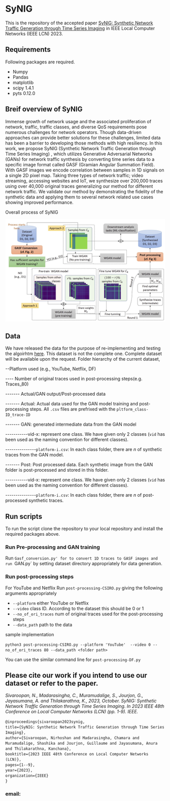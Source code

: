 # SyNIG
This is the repository of the accepted paper [SyNIG: Synthetic Network Traffic Generation through Time Series Imaging](https://www.computer.org/csdl/proceedings-article/lcn/2023/10223392/1QdFP7dtBBK) in IEEE Local Computer Networks (IEEE LCN) 2023.

## Requirements
Following packages are required.

* Numpy				
*	Pandas			
*	matplotlib
* scipy           1.4.1
* pyts            0.12.0

## Breif overview of SyNIG

Immense growth of network usage and the associated
proliferation of network, traffic, traffic classes, and diverse
QoS requirements pose numerous challenges for network operators.
Though data-driven approaches can provide better solutions
for these challenges, limited data has been a barrier to developing
those methods with high resiliency. In this work, we propose
SyNIG (Synthetic Network Traffic Generation through Time
Series Imaging) , which utilizes Generative Adversarial Networks
(GANs) for network traffic synthesis by converting time series
data to a specific image format called GASF (Gramian Angular
Summation Field). With GASF images we encode correlation
between samples in 1D signals on a single 2D pixel map. Taking
three types of network traffic; video streaming, accessing websites
and IoT, we synthesize over 200,000 traces using over 40,000
original traces generalizing our method for different network
traffic. We validate our method by demonstrating the fidelity of
the synthetic data and applying them to several network related
use cases showing improved performance.

Overall process of SyNIG

<img src="overall_process.jpg" width="700">

## Data
We have released the data for the purpose of re-implementing and testing the algoirhtm [here](https://drive.google.com/drive/folders/1qoNrghez1vffgApGe9SnUXSzV9fx6unz?usp=sharing). This dataset is not the complete one. Complete dataset will be available upon the request.
Folder hierarchy of the current dataset,

--Platform used (e.g., YouTube, Netflix, DF)

---- Number of original traces used in post-processing steps(e.g. Traces_80)

------- Actual/GAN output/Post-processed data

------- Actual: Actual data used for the GAN model training and post-processing steps. All `.csv` files are prefrixed with the `pltform_class-ID_trace-ID`

------- GAN: generated intermediate data from the GAN model

-----------vid-x: represent one class. We have given only 2 classes (`vid` has been used as the naming convention for different classes).

---------------`platform-i.csv`: In each class folder, there are _n_ of synthetic traces from the GAN model.

------- Post: Post processed data. Each synthetic image from the GAN folder is post-processed and stored in this folder.

-----------vid-x: represent one class. We have given only 2 classes (`vid` has been used as the naming convention for different classes).

---------------`platform-i.csv`: In each class folder, there are _n_ of post-processed synthetic traces.



## Run scripts

To run the script clone the repository to your local repository and install the required packages above. 

### Run Pre-processing and GAN training

Run `Gasf_conversion.py' for to convert 1D traces to GASF images and run `GAN.py` by setting dataset directory appropriately for data generation.

### Run post-processing steps
For YouTube and Netflix Run `post-processing-CSIRO.py` giving the following arguments appropriately
* `--platform`                 either YouTube or Netflix
* `--video`                    class ID. According to the dataset this should be 0 or 1
* `--no_of_ori_traces`         num of original traces used for the post-processing steps
* `--data_path`                path to the data
  
sample implementation

` python3 post-processing-CSIRO.py --platform 'YouTube'  --video 0 --no_of_ori_traces 80 --data_path <folder path> `

You can use the similar command line for `post-processing-DF.py`

## Please cite our work if you intend to use our dataset or refer to the paper.

*Sivaroopan, N., Madarasingha, C., Muramudalige, S., Jourjon, G., Jayasumana, A. and Thilakarathna, K., 2023, October. SyNIG: Synthetic Network Traffic Generation through Time Series Imaging. In 2023 IEEE 48th Conference on Local Computer Networks (LCN) (pp. 1-9). IEEE.*

`@inproceedings{sivaroopan2023synig,`\
  `title={SyNIG: Synthetic Network Traffic Generation through Time Series Imaging},`\
  `author={Sivaroopan, Nirhoshan and Madarasingha, Chamara and Muramudalige, Shashika and Jourjon, Guillaume and Jayasumana, Anura and Thilakarathna, Kanchana},`\
  `booktitle={2023 IEEE 48th Conference on Local Computer Networks (LCN)},`\
  `pages={1--9},`\
  `year={2023},`\
  `organization={IEEE}`\
`}`

### email:



